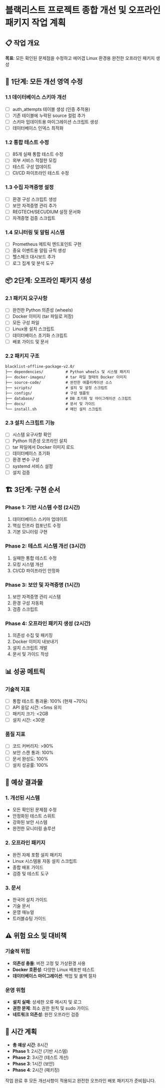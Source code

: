 # 블랙리스트 프로젝트 종합 개선 및 오프라인 패키지 작업 계획

## 📋 작업 개요
**목표**: 모든 확인된 문제점을 수정하고 에어갭 Linux 환경용 완전한 오프라인 패키지 생성

## 🔧 1단계: 모든 개선 영역 수정

### 1.1 데이터베이스 스키마 개선
- [ ] auth_attempts 테이블 생성 (인증 추적용)
- [ ] 기존 테이블에 누락된 source 컬럼 추가
- [ ] 스키마 업데이트용 마이그레이션 스크립트 생성
- [ ] 데이터베이스 인덱스 최적화

### 1.2 통합 테스트 수정
- [ ] 85개 실패 통합 테스트 수정
- [ ] 외부 서비스 적절한 모킹
- [ ] 테스트 구성 업데이트
- [ ] CI/CD 파이프라인 테스트 수정

### 1.3 수집 자격증명 설정
- [ ] 환경 구성 스크립트 생성
- [ ] 보안 자격증명 관리 추가
- [ ] REGTECH/SECUDIUM 설정 문서화
- [ ] 자격증명 검증 스크립트

### 1.4 모니터링 및 알림 시스템
- [ ] Prometheus 메트릭 엔드포인트 구현
- [ ] 중요 이벤트용 알림 규칙 생성
- [ ] 헬스체크 대시보드 추가
- [ ] 로그 집계 및 분석 도구

## 📦 2단계: 오프라인 패키지 생성

### 2.1 패키지 요구사항
- [ ] 완전한 Python 의존성 (wheels)
- [ ] Docker 이미지 (tar 파일로 저장)
- [ ] 모든 구성 파일
- [ ] Linux용 설치 스크립트
- [ ] 데이터베이스 초기화 스크립트
- [ ] 배포 가이드 및 문서

### 2.2 패키지 구조
```
blacklist-offline-package-v2.0/
├── dependencies/          # Python wheels 및 시스템 패키지
├── docker-images/         # tar 파일 형태의 Docker 이미지
├── source-code/           # 완전한 애플리케이션 소스
├── scripts/               # 설치 및 설정 스크립트
├── configs/               # 구성 템플릿
├── database/              # DB 초기화 및 마이그레이션 스크립트
├── docs/                  # 문서 및 가이드
└── install.sh             # 메인 설치 스크립트
```

### 2.3 설치 스크립트 기능
- [ ] 시스템 요구사항 확인
- [ ] Python 의존성 오프라인 설치
- [ ] tar 파일에서 Docker 이미지 로드
- [ ] 데이터베이스 초기화
- [ ] 환경 변수 구성
- [ ] systemd 서비스 설정
- [ ] 설치 검증

## 🏗️ 3단계: 구현 순서

### Phase 1: 기반 시스템 수정 (2시간)
1. 데이터베이스 스키마 업데이트
2. 핵심 인프라 컴포넌트 수정
3. 기본 모니터링 구현

### Phase 2: 테스트 시스템 개선 (3시간)
1. 실패한 통합 테스트 수정
2. 모킹 시스템 개선
3. CI/CD 파이프라인 안정화

### Phase 3: 보안 및 자격증명 (1시간)
1. 보안 자격증명 관리 시스템
2. 환경 구성 자동화
3. 검증 스크립트

### Phase 4: 오프라인 패키지 생성 (2시간)
1. 의존성 수집 및 패키징
2. Docker 이미지 내보내기
3. 설치 스크립트 개발
4. 문서 및 가이드 작성

## 📊 성공 메트릭

### 기술적 지표
- [ ] 통합 테스트 통과율: 100% (현재 ~70%)
- [ ] API 응답 시간: <5ms 유지
- [ ] 패키지 크기: <2GB
- [ ] 설치 시간: <30분

### 품질 지표
- [ ] 코드 커버리지: >90%
- [ ] 보안 스캔 통과: 100%
- [ ] 문서 완성도: 100%
- [ ] 설치 성공률: 100%

## 🚀 예상 결과물

### 1. 개선된 시스템
- 모든 확인된 문제점 수정
- 안정화된 테스트 스위트
- 강화된 보안 시스템
- 완전한 모니터링 솔루션

### 2. 오프라인 패키지
- 완전 자체 포함 설치 패키지
- Linux 시스템용 자동 설치 스크립트
- 종합 배포 가이드
- 검증 및 테스트 도구

### 3. 문서
- 한국어 설치 가이드
- 기술 문서
- 운영 매뉴얼
- 트러블슈팅 가이드

## ⚠️ 위험 요소 및 대비책

### 기술적 위험
- **의존성 충돌**: 버전 고정 및 가상환경 사용
- **Docker 호환성**: 다양한 Linux 배포판 테스트
- **데이터베이스 마이그레이션**: 백업 및 롤백 절차

### 운영 위험
- **설치 실패**: 상세한 오류 메시지 및 로그
- **권한 문제**: 최소 권한 원칙 및 sudo 가이드
- **네트워크 의존성**: 완전 오프라인 검증

## 📅 시간 계획
- **총 예상 시간**: 8시간
- **Phase 1**: 2시간 (기반 시스템)
- **Phase 2**: 3시간 (테스트 개선)
- **Phase 3**: 1시간 (보안)
- **Phase 4**: 2시간 (패키징)

작업 완료 후 모든 개선사항이 적용되고 완전한 오프라인 배포 패키지가 준비됩니다.